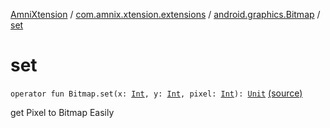 [AmniXtension](../../index.md) / [com.amnix.xtension.extensions](../index.md) / [android.graphics.Bitmap](index.md) / [set](./set.md)

# set

`operator fun Bitmap.set(x: `[`Int`](https://kotlinlang.org/api/latest/jvm/stdlib/kotlin/-int/index.html)`, y: `[`Int`](https://kotlinlang.org/api/latest/jvm/stdlib/kotlin/-int/index.html)`, pixel: `[`Int`](https://kotlinlang.org/api/latest/jvm/stdlib/kotlin/-int/index.html)`): `[`Unit`](https://kotlinlang.org/api/latest/jvm/stdlib/kotlin/-unit/index.html) [(source)](https://github.com/AmniX/AmniXTension/tree/master/AmniXtension/src/main/java/com/amnix/xtension/extensions/BitmapExtension.kt#L61)

get Pixel to Bitmap Easily

